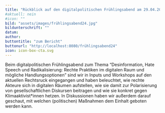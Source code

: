 ```yaml
---
title: "Rückblick auf den digitalpolitischen Frühlingsabend am 29.04.2024"
#aktuell: nein
#icon: ""
bild: "assets/images/frühlingsabend24.jpg"
bildunterschrift: ""
datum: 
author: 
buttontitle: "zum Bericht"
buttonurl: "http://localhost:8080/frühlingsabend24"
icon: icon-box-cta.svg
---
```

Beim digitalpolitischen Frühlingsabend zum Thema “Desinformation, Hate Speech und Radikalisierung: Rechte Praktiken im digitalen Raum und mögliche Handlungsoptionen” sind wir in Inputs und Workshops auf den aktuellen Rechtsruck eingegangen und haben beleuchtet, wie rechte Akteure sich in digitalen Räumen aufstellen, wie sie damit zur Polarisierung von gesellschaftlichen Diskursen beitragen und wie sie konkret gegen Klimaaktivist*innen hetzen. In Diskussionen haben wir außerdem darauf geschaut, mit welchen (politischen) Maßnahmen dem Einhalt geboten werden kann.


